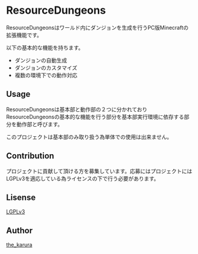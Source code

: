 # ResourceDungeons

ResourceDungeonsはワールド内にダンジョンを生成を行うPC版Minecraftの拡張機能です。

以下の基本的な機能を持ちます。

- ダンジョンの自動生成
- ダンジョンのカスタマイズ
- 複数の環境下での動作対応

## Usage

ResourceDungeonsは基本部と動作部の２つに分かれており
ResourceDungeonsの基本的な機能を行う部分を基本部実行環境に依存する部分を動作部と呼びます。

このプロジェクトは基本部のみ取り扱う為単体での使用は出来ません。

## Contribution

プロジェクトに貢献して頂ける方を募集しています。応募にはプロジェクトにはLGPLv3を適応している為ライセンスの下で行う必要があります。

## Lisense

[LGPLv3](http://www.gnu.org/licenses/lgpl-3.0.html)

## Author

[the_karura](https://github.com/thekarura)

